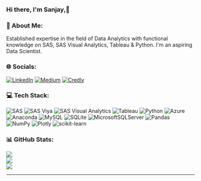 ### Hi there, I'm Sanjay,👋
### 💫 About Me:
Established expertise in the field of Data Analytics with functional knowledge on SAS, SAS Visual Analytics, Tableau & Python. I'm an aspiring Data Scientist.

### 🌐 Socials:
[![LinkedIn](https://img.shields.io/badge/LinkedIn-%230077B5.svg?logo=linkedin&logoColor=white)](https://www.linkedin.com/in/sanjay-boga/) [![Medium](https://img.shields.io/badge/Medium-12100E?logo=medium&logoColor=white)](https://medium.com/@sanjay-boga) [![Credly](https://img.shields.io/badge/credly-orange?logo=credly&logoColor=white)](https://www.credly.com/user/sanjay-boga/)

### 💻 Tech Stack:
![SAS](https://img.shields.io/badge/SAS-9.4-blue?style=for-the-badge) ![SAS Viya](https://img.shields.io/badge/SAS%20Viya-3.5-blue?style=for-the-badge) ![SAS Visual Analytics](https://img.shields.io/badge/SAS%20Visual%20Analytics-8.1-blue?style=for-the-badge) ![Tableau](https://img.shields.io/badge/Tableau-2022.2-blue?style=for-the-badge) 
![Python](https://img.shields.io/badge/python-3670A0?style=for-the-badge&logo=python&logoColor=ffdd54) ![Azure](https://img.shields.io/badge/azure-%230072C6.svg?style=for-the-badge&logo=azure-devops&logoColor=white) ![Anaconda](https://img.shields.io/badge/Anaconda-%2344A833.svg?style=for-the-badge&logo=anaconda&logoColor=white) ![MySQL](https://img.shields.io/badge/mysql-%2300f.svg?style=for-the-badge&logo=mysql&logoColor=white) ![SQLite](https://img.shields.io/badge/sqlite-%2307405e.svg?style=for-the-badge&logo=sqlite&logoColor=white) ![MicrosoftSQLServer](https://img.shields.io/badge/Microsoft%20SQL%20Sever-CC2927?style=for-the-badge&logo=microsoft%20sql%20server&logoColor=white) ![Pandas](https://img.shields.io/badge/pandas-%23150458.svg?style=for-the-badge&logo=pandas&logoColor=white) ![NumPy](https://img.shields.io/badge/numpy-%23013243.svg?style=for-the-badge&logo=numpy&logoColor=white) ![Plotly](https://img.shields.io/badge/Plotly-%233F4F75.svg?style=for-the-badge&logo=plotly&logoColor=white) ![scikit-learn](https://img.shields.io/badge/scikit--learn-%23F7931E.svg?style=for-the-badge&logo=scikit-learn&logoColor=white)
### 📊 GitHub Stats:
![](https://github-readme-stats.vercel.app/api?username=bsannzay&theme=dark&hide_border=false&include_all_commits=true&count_private=true)<br/>
![](https://github-readme-streak-stats.herokuapp.com/?user=bsannzay&theme=dark&hide_border=false)<br/>
![](https://github-readme-stats.vercel.app/api/top-langs/?username=bsannzay&theme=dark&hide_border=false&include_all_commits=true&count_private=true&layout=compact)

---
